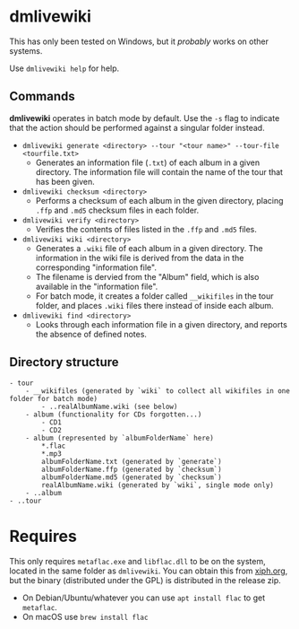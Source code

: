 # dmlivewiki

This has only been tested on Windows, but it *probably* works on other systems.

Use `dmlivewiki help` for help.

## Commands

__dmlivewiki__ operates in batch mode by default. Use the `-s` flag to indicate that the action should be performed against a singular folder instead.

- `dmlivewiki generate <directory> --tour "<tour name>" --tour-file <tourfile.txt>`
    - Generates an information file (`.txt`) of each album in a given directory. The information file will contain the name of the tour that has been given.
- `dmlivewiki checksum <directory>`
    - Performs a checksum of each album in the given directory, placing `.ffp` and `.md5` checksum files in each folder.
- `dmlivewiki verify <directory>`
    - Verifies the contents of files listed in the `.ffp` and `.md5` files.
- `dmlivewiki wiki <directory>`
    - Generates a `.wiki` file of each album in a given directory. The information in the wiki file is derived from the data in the corresponding "information file".
    - The filename is dervied from the "Album" field, which is also available in the "information file".
    - For batch mode, it creates a folder called `__wikifiles` in the tour folder, and places `.wiki` files there instead of inside each album.
- `dmlivewiki find <directory>`
    - Looks through each information file in a given directory, and reports the absence of defined notes.

## Directory structure
```
- tour
    - __wikifiles (generated by `wiki` to collect all wikifiles in one folder for batch mode)
        - ..realAlbumName.wiki (see below)
    - album (functionality for CDs forgotten...)
        - CD1
        - CD2
    - album (represented by `albumFolderName` here)
        *.flac
        *.mp3
        albumFolderName.txt (generated by `generate`)
        albumFolderName.ffp (generated by `checksum`)
        albumFolderName.md5 (generated by `checksum`)
        realAlbumName.wiki (generated by `wiki`, single mode only)
    - ..album
- ..tour
```

# Requires
This only requires `metaflac.exe` and `libflac.dll` to be on the system, located in the same folder as `dmlivewiki`. You can obtain this from [xiph.org](https://xiph.org/flac/download.html), but the binary (distributed under the GPL) is distributed in the release zip.

- On Debian/Ubuntu/whatever you can use `apt install flac` to get `metaflac`.
- On macOS use `brew install flac`
